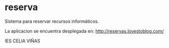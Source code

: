 # reserva
Sistema para reservar recursos informáticos.

La aplicacion se encuentra desplegada en: http://reservas.lovestoblog.com/






IES CELIA VIÑAS
